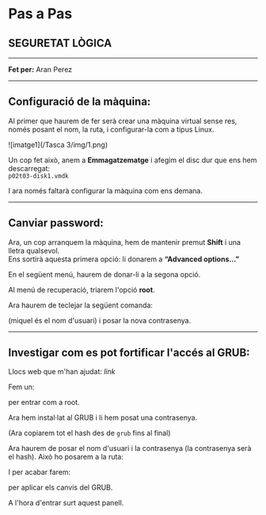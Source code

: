 # Pas a Pas  
## SEGURETAT LÒGICA

---

**Fet per:** Aran Perez

---

## Configuració de la màquina:

Al primer que haurem de fer serà crear una màquina virtual sense res, només posant el nom, la ruta, i configurar-la com a tipus Linux.

![imatge1](/Tasca 3/img/1.png)

Un cop fet això, anem a **Emmagatzematge** i afegim el disc dur que ens hem descarregat:  
`p02t03-disk1.vmdk`

I ara només faltarà configurar la màquina com ens demana.

---

## Canviar password:

Ara, un cop arranquem la màquina, hem de mantenir premut **Shift** i una lletra qualsevol.  
Ens sortirà aquesta primera opció: li donarem a **“Advanced options…”**

En el següent menú, haurem de donar-li a la segona opció.

Al menú de recuperació, triarem l'opció **root**.

Ara haurem de teclejar la següent comanda:  

(miquel és el nom d'usuari) i posar la nova contrasenya.

---

## Investigar com es pot fortificar l'accés al GRUB:

Llocs web que m'han ajudat: *link*

Fem un:


per entrar com a root.

Ara hem instal·lat al GRUB i li hem posat una contrasenya.

(Ara copiarem tot el hash des de `grub` fins al final)

Ara haurem de posar el nom d'usuari i la contrasenya (la contrasenya serà el hash). Això ho posarem a la ruta:  


I per acabar farem:  

per aplicar els canvis del GRUB.

A l'hora d'entrar surt aquest panell.


